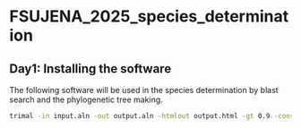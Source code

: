 # FSUJENA_2025_species_determination


## Day1: Installing the software
The following software will be used in the species determination by blast search and the phylogenetic tree making.




```bash
trimal -in input.aln -out output.aln -htmlout output.html -gt 0.9 -cons 60
